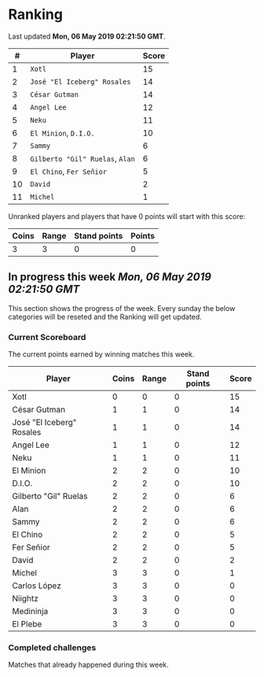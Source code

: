 # Ranking

Last updated **Mon, 06 May 2019 02:21:50 GMT**.

|#|Player|Score|
|-|------|-----|
|1|`Xotl`|15|
|2|`José "El Iceberg" Rosales`|14|
|3|`César Gutman`|14|
|4|`Angel Lee`|12|
|5|`Neku`|11|
|6|`El Minion`, `D.I.O.`|10|
|7|`Sammy`|6|
|8|`Gilberto "Gil" Ruelas`, `Alan`|6|
|9|`El Chino`, `Fer Señior`|5|
|10|`David`|2|
|11|`Michel`|1|

Unranked players and players that have 0 points will start with this score:

|Coins|Range|Stand points|Points|
|-----|-----|------------|------|
|3|3|0|0|

## In progress this week *Mon, 06 May 2019 02:21:50 GMT*
This section shows the progress of the week. Every sunday the below categories will be reseted and the Ranking will get updated.

### Current Scoreboard
The current points earned by winning matches this week.

|Player|Coins|Range|Stand points|Score|
|------|-----|-----|------------|-----|
|Xotl|0|0|0|15|
|César Gutman|1|1|0|14|
|José "El Iceberg" Rosales|1|1|0|14|
|Angel Lee|1|1|0|12|
|Neku|1|1|0|11|
|El Minion|2|2|0|10|
|D.I.O.|2|2|0|10|
|Gilberto "Gil" Ruelas|2|2|0|6|
|Alan|2|2|0|6|
|Sammy|2|2|0|6|
|El Chino|2|2|0|5|
|Fer Señior|2|2|0|5|
|David|2|2|0|2|
|Michel|3|3|0|1|
|Carlos López|3|3|0|0|
|Niightz|3|3|0|0|
|Medininja|3|3|0|0|
|El Plebe|3|3|0|0|

### Completed challenges
Matches that already happened during this week.



